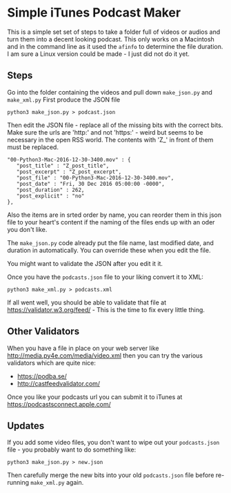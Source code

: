 # Simple iTunes Podcast Maker

This is a simple set set of steps to take a folder full of videos or audios and turn them into a decent looking podcast.  This only
works on a Macintosh and in the command line as it used the `afinfo` to determine the file duration.  I am sure a Linux version could be made - I just did not do it yet.

Steps
-----

Go into the folder containing the videos and pull down `make_json.py` and `make_xml.py`  First produce the JSON file

    python3 make_json.py > podcast.json

Then edit the JSON file - replace all of the missing bits with the correct bits.  Make sure the urls are 'http:' and
not 'https:' - weird but seems to be necessary in the open RSS world.   The contents with 'Z\_' in front of them
must be replaced.

    "00-Python3-Mac-2016-12-30-3400.mov" : {
       "post_title" : "Z_post_title",
       "post_excerpt" : "Z_post_excerpt",
       "post_file" : "00-Python3-Mac-2016-12-30-3400.mov",
       "post_date" : "Fri, 30 Dec 2016 05:00:00 -0000",
       "post_duration" : 262,
       "post_explicit" : "no"
    },

Also the items are in srted order by name, you can reorder them in this json file to your heart's content if the naming
of the files ends up with an oder you don't like. 

The `make_json.py` code already put the file name, last modified date, and duration 
in automatically.  You can override these when you edit the file.

You might want to validate the JSON after you edit it it.

Once you have the `podcasts.json` file to your liking convert it to XML:

    python3 make_xml.py > podcasts.xml

If all went well, you should be able to validate that file at https://validator.w3.org/feed/ - 
This is the time to fix every little thing.

Other Validators
----------------

When you have a file in place on your web server like http://media.py4e.com/media/video.xml then you can 
try the various validators which are quite nice:

* https://podba.se/
* http://castfeedvalidator.com/

Once you like your podcasts url you can submit it to iTunes at https://podcastsconnect.apple.com/

Updates
-------

If you add some video files, you don't want to wipe out your `podcasts.json` file - you probably want to do something
like:

    python3 make_json.py > new.json
    
Then carefully merge the new bits into your old `podcasts.json` file before re-running `make_xml.py` again.

